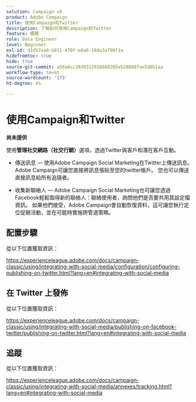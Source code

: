 ```yaml
---
solution: Campaign v8
product: Adobe Campaign
title: 使用Campaign和Twitter
description: 了解如何使用Campaign和Twitter
feature: 概覽
role: Data Engineer
level: Beginner
exl-id: d1d57aa8-b811-470f-a8a6-18da3a700f1a
hidefromtoc: true
hide: true
source-git-commit: a50a6cc28d9312910668205e528888fae5d0b1aa
workflow-type: tm+mt
source-wordcount: '173'
ht-degree: 4%

---
```


# 使用Campaign和Twitter

**尚未提供**

使用&#x200B;**管理社交網路（社交行銷）**&#x200B;選項，透過Twitter與客戶和潛在客戶互動。

* 傳送訊息 — 使用Adobe Campaign Social Marketing在Twitter上傳送訊息。 Adobe Campaign可讓您直接將訊息張貼至您的twitter帳戶。 您也可以傳送直接訊息給所有追隨者。

* 收集新聯絡人 — Adobe Campaign Social Marketing也可讓您透過Facebook輕鬆取得新的聯絡人：聯絡使用者，詢問他們是否要共用其設定檔資訊。 如果他們接受，Adobe Campaign會自動恢復資料，這可讓您執行定位促銷活動，並在可能時實施跨管道策略。

## 配置步驟

從以下位置獲取資訊：

https://experienceleague.adobe.com/docs/campaign-classic/using/integrating-with-social-media/configuration/configuring-publishing-on-twitter.html?lang=en#integrating-with-social-media


## 在 Twitter 上發佈

從以下位置獲取資訊：

https://experienceleague.adobe.com/docs/campaign-classic/using/integrating-with-social-media/publishing-on-facebook-twitter/publishing-on-twitter.html?lang=en#integrating-with-social-media


## 追蹤

從以下位置獲取資訊：

https://experienceleague.adobe.com/docs/campaign-classic/using/integrating-with-social-media/annexes/tracking.html?lang=en#integrating-with-social-media
